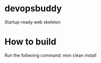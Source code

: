 # devopsbuddy
Startup-ready web skeleton

# How to build
Run the follwoing command:
	mvn clean install

